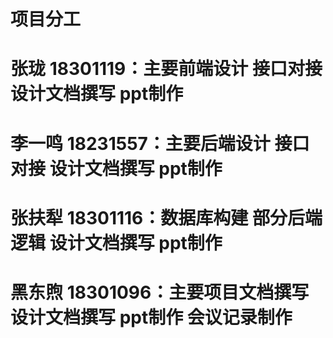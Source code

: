 # 项目分工
# 张珑 18301119：主要前端设计 接口对接 设计文档撰写 ppt制作
# 李一鸣 18231557：主要后端设计 接口对接 设计文档撰写 ppt制作
# 张扶犁 18301116：数据库构建 部分后端逻辑 设计文档撰写 ppt制作
# 黑东煦 18301096：主要项目文档撰写 设计文档撰写 ppt制作 会议记录制作

